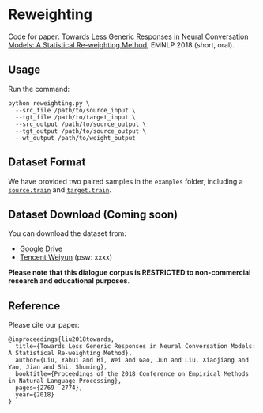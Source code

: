 # Reweighting

Code for paper: [Towards Less Generic Responses in Neural Conversation Models:
A Statistical Re-weighting Method](https://www.aclweb.org/anthology/D18-1297), EMNLP 2018 (short, oral).

## Usage

Run the command:

```
python reweighting.py \
  --src_file /path/to/source_input \
  --tgt_file /path/to/target_input \
  --src_output /path/to/source_output \
  --tgt_output /path/to/source_output \
  --wt_output /path/to/weight_output
```

## Dataset Format

We have provided two paired samples in the `examples` folder, including a [`source.train`](./examples/source.train) and [`target.train`](./examples/target.train).

## Dataset Download (Coming soon)

You can download the dataset from:

 - [Google Drive](./)
 - [Tencent Weiyun](./) (psw: xxxx)

**Please note that this dialogue corpus is RESTRICTED to non-commercial research and educational purposes**.

## Reference

Please cite our paper:

```
@inproceedings{liu2018towards,
  title={Towards Less Generic Responses in Neural Conversation Models: A Statistical Re-weighting Method},
  author={Liu, Yahui and Bi, Wei and Gao, Jun and Liu, Xiaojiang and Yao, Jian and Shi, Shuming},
  booktitle={Proceedings of the 2018 Conference on Empirical Methods in Natural Language Processing},
  pages={2769--2774},
  year={2018}
}
```